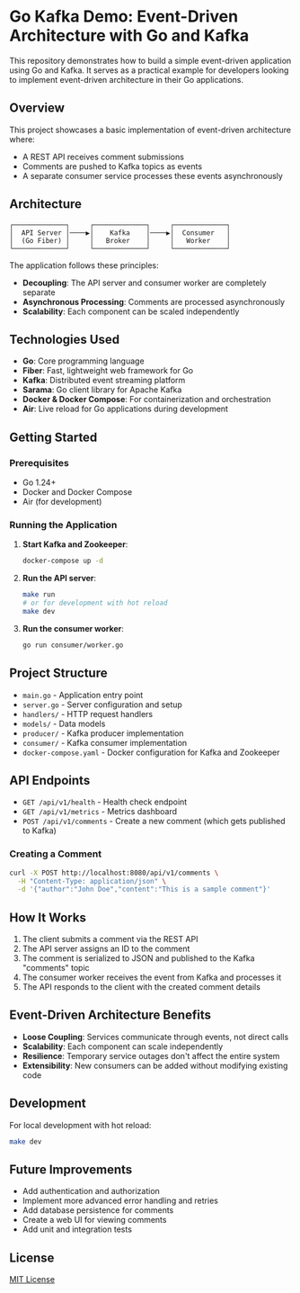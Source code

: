 # Go Kafka Demo: Event-Driven Architecture with Go and Kafka

This repository demonstrates how to build a simple event-driven application
using Go and Kafka. It serves as a practical example for developers looking to
implement event-driven architecture in their Go applications.

## Overview

This project showcases a basic implementation of event-driven architecture
where:

- A REST API receives comment submissions
- Comments are pushed to Kafka topics as events
- A separate consumer service processes these events asynchronously

## Architecture

```
┌─────────────┐     ┌─────────────┐     ┌─────────────┐
│  API Server │────▶│    Kafka    │────▶│  Consumer   │
│  (Go Fiber) │     │   Broker    │     │   Worker    │
└─────────────┘     └─────────────┘     └─────────────┘
```

The application follows these principles:

- **Decoupling**: The API server and consumer worker are completely separate
- **Asynchronous Processing**: Comments are processed asynchronously
- **Scalability**: Each component can be scaled independently

## Technologies Used

- **Go**: Core programming language
- **Fiber**: Fast, lightweight web framework for Go
- **Kafka**: Distributed event streaming platform
- **Sarama**: Go client library for Apache Kafka
- **Docker & Docker Compose**: For containerization and orchestration
- **Air**: Live reload for Go applications during development

## Getting Started

### Prerequisites

- Go 1.24+
- Docker and Docker Compose
- Air (for development)

### Running the Application

1. **Start Kafka and Zookeeper**:
   ```bash
   docker-compose up -d
   ```

2. **Run the API server**:
   ```bash
   make run
   # or for development with hot reload
   make dev
   ```

3. **Run the consumer worker**:
   ```bash
   go run consumer/worker.go
   ```

## Project Structure

- `main.go` - Application entry point
- `server.go` - Server configuration and setup
- `handlers/` - HTTP request handlers
- `models/` - Data models
- `producer/` - Kafka producer implementation
- `consumer/` - Kafka consumer implementation
- `docker-compose.yaml` - Docker configuration for Kafka and Zookeeper

## API Endpoints

- `GET /api/v1/health` - Health check endpoint
- `GET /api/v1/metrics` - Metrics dashboard
- `POST /api/v1/comments` - Create a new comment (which gets published to Kafka)

### Creating a Comment

```bash
curl -X POST http://localhost:8080/api/v1/comments \
  -H "Content-Type: application/json" \
  -d '{"author":"John Doe","content":"This is a sample comment"}'
```

## How It Works

1. The client submits a comment via the REST API
2. The API server assigns an ID to the comment
3. The comment is serialized to JSON and published to the Kafka "comments" topic
4. The consumer worker receives the event from Kafka and processes it
5. The API responds to the client with the created comment details

## Event-Driven Architecture Benefits

- **Loose Coupling**: Services communicate through events, not direct calls
- **Scalability**: Each component can scale independently
- **Resilience**: Temporary service outages don't affect the entire system
- **Extensibility**: New consumers can be added without modifying existing code

## Development

For local development with hot reload:

```bash
make dev
```

## Future Improvements

- Add authentication and authorization
- Implement more advanced error handling and retries
- Add database persistence for comments
- Create a web UI for viewing comments
- Add unit and integration tests

## License

[MIT License](LICENSE)
